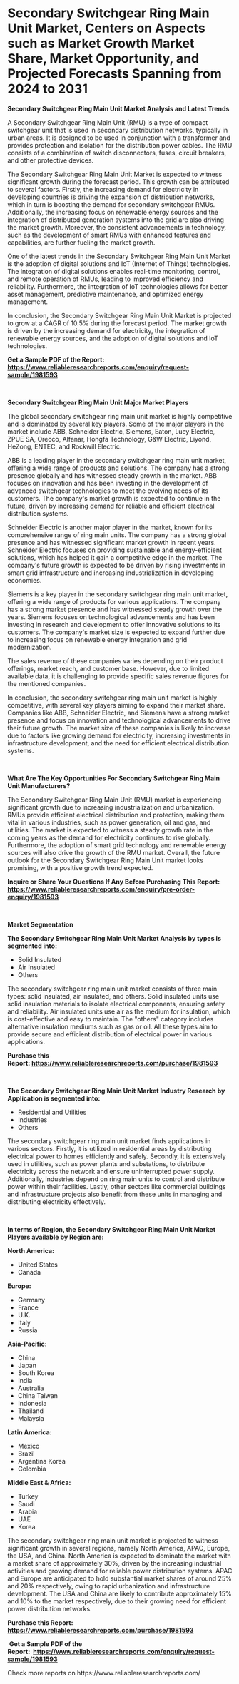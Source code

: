 <p><h1>Secondary Switchgear Ring Main Unit Market, Centers on Aspects such as Market Growth Market Share, Market Opportunity, and Projected Forecasts Spanning from 2024 to 2031</h1></p><p><strong>Secondary Switchgear Ring Main Unit Market Analysis and Latest Trends</strong></p>
<p><p>A Secondary Switchgear Ring Main Unit (RMU) is a type of compact switchgear unit that is used in secondary distribution networks, typically in urban areas. It is designed to be used in conjunction with a transformer and provides protection and isolation for the distribution power cables. The RMU consists of a combination of switch disconnectors, fuses, circuit breakers, and other protective devices.</p><p>The Secondary Switchgear Ring Main Unit Market is expected to witness significant growth during the forecast period. This growth can be attributed to several factors. Firstly, the increasing demand for electricity in developing countries is driving the expansion of distribution networks, which in turn is boosting the demand for secondary switchgear RMUs. Additionally, the increasing focus on renewable energy sources and the integration of distributed generation systems into the grid are also driving the market growth. Moreover, the consistent advancements in technology, such as the development of smart RMUs with enhanced features and capabilities, are further fueling the market growth.</p><p>One of the latest trends in the Secondary Switchgear Ring Main Unit Market is the adoption of digital solutions and IoT (Internet of Things) technologies. The integration of digital solutions enables real-time monitoring, control, and remote operation of RMUs, leading to improved efficiency and reliability. Furthermore, the integration of IoT technologies allows for better asset management, predictive maintenance, and optimized energy management.</p><p>In conclusion, the Secondary Switchgear Ring Main Unit Market is projected to grow at a CAGR of 10.5% during the forecast period. The market growth is driven by the increasing demand for electricity, the integration of renewable energy sources, and the adoption of digital solutions and IoT technologies.</p></p>
<p><strong>Get a Sample PDF of the Report:&nbsp; <a href="https://www.reliableresearchreports.com/enquiry/request-sample/1981593">https://www.reliableresearchreports.com/enquiry/request-sample/1981593</a></strong></p>
<p>&nbsp;</p>
<p><strong>Secondary Switchgear Ring Main Unit Major Market Players</strong></p>
<p><p>The global secondary switchgear ring main unit market is highly competitive and is dominated by several key players. Some of the major players in the market include ABB, Schneider Electric, Siemens, Eaton, Lucy Electric, ZPUE SA, Orecco, Alfanar, Hongfa Technology, G&W Electric, Liyond, HeZong, ENTEC, and Rockwill Electric.</p><p>ABB is a leading player in the secondary switchgear ring main unit market, offering a wide range of products and solutions. The company has a strong presence globally and has witnessed steady growth in the market. ABB focuses on innovation and has been investing in the development of advanced switchgear technologies to meet the evolving needs of its customers. The company's market growth is expected to continue in the future, driven by increasing demand for reliable and efficient electrical distribution systems.</p><p>Schneider Electric is another major player in the market, known for its comprehensive range of ring main units. The company has a strong global presence and has witnessed significant market growth in recent years. Schneider Electric focuses on providing sustainable and energy-efficient solutions, which has helped it gain a competitive edge in the market. The company's future growth is expected to be driven by rising investments in smart grid infrastructure and increasing industrialization in developing economies.</p><p>Siemens is a key player in the secondary switchgear ring main unit market, offering a wide range of products for various applications. The company has a strong market presence and has witnessed steady growth over the years. Siemens focuses on technological advancements and has been investing in research and development to offer innovative solutions to its customers. The company's market size is expected to expand further due to increasing focus on renewable energy integration and grid modernization.</p><p>The sales revenue of these companies varies depending on their product offerings, market reach, and customer base. However, due to limited available data, it is challenging to provide specific sales revenue figures for the mentioned companies.</p><p>In conclusion, the secondary switchgear ring main unit market is highly competitive, with several key players aiming to expand their market share. Companies like ABB, Schneider Electric, and Siemens have a strong market presence and focus on innovation and technological advancements to drive their future growth. The market size of these companies is likely to increase due to factors like growing demand for electricity, increasing investments in infrastructure development, and the need for efficient electrical distribution systems.</p></p>
<p>&nbsp;</p>
<p><strong>What Are The Key Opportunities For Secondary Switchgear Ring Main Unit Manufacturers?</strong></p>
<p><p>The Secondary Switchgear Ring Main Unit (RMU) market is experiencing significant growth due to increasing industrialization and urbanization. RMUs provide efficient electrical distribution and protection, making them vital in various industries, such as power generation, oil and gas, and utilities. The market is expected to witness a steady growth rate in the coming years as the demand for electricity continues to rise globally. Furthermore, the adoption of smart grid technology and renewable energy sources will also drive the growth of the RMU market. Overall, the future outlook for the Secondary Switchgear Ring Main Unit market looks promising, with a positive growth trend expected.</p></p>
<p><strong>Inquire or Share Your Questions If Any Before Purchasing This Report: <a href="https://www.reliableresearchreports.com/enquiry/pre-order-enquiry/1981593">https://www.reliableresearchreports.com/enquiry/pre-order-enquiry/1981593</a></strong></p>
<p>&nbsp;</p>
<p><strong>Market Segmentation</strong></p>
<p><strong>The Secondary Switchgear Ring Main Unit Market Analysis by types is segmented into:</strong></p>
<p><ul><li>Solid Insulated</li><li>Air Insulated</li><li>Others</li></ul></p>
<p><p>The secondary switchgear ring main unit market consists of three main types: solid insulated, air insulated, and others. Solid insulated units use solid insulation materials to isolate electrical components, ensuring safety and reliability. Air insulated units use air as the medium for insulation, which is cost-effective and easy to maintain. The "others" category includes alternative insulation mediums such as gas or oil. All these types aim to provide secure and efficient distribution of electrical power in various applications.</p></p>
<p><strong>Purchase this Report:&nbsp;<a href="https://www.reliableresearchreports.com/purchase/1981593">https://www.reliableresearchreports.com/purchase/1981593</a></strong></p>
<p>&nbsp;</p>
<p><strong>The Secondary Switchgear Ring Main Unit Market Industry Research by Application is segmented into:</strong></p>
<p><ul><li>Residential and Utilities</li><li>Industries</li><li>Others</li></ul></p>
<p><p>The secondary switchgear ring main unit market finds applications in various sectors. Firstly, it is utilized in residential areas by distributing electrical power to homes efficiently and safely. Secondly, it is extensively used in utilities, such as power plants and substations, to distribute electricity across the network and ensure uninterrupted power supply. Additionally, industries depend on ring main units to control and distribute power within their facilities. Lastly, other sectors like commercial buildings and infrastructure projects also benefit from these units in managing and distributing electricity effectively.</p></p>
<p>&nbsp;</p>
<p><strong>In terms of Region, the Secondary Switchgear Ring Main Unit Market Players available by Region are:</strong></p>
<p>
    <p> <strong> North America: </strong>
        <ul>
            <li>United States</li>
            <li>Canada</li>
        </ul>
        </p> 
    <p> <strong> Europe: </strong>
        <ul>
            <li>Germany</li>
            <li>France</li>
            <li>U.K.</li>
            <li>Italy</li>
            <li>Russia</li>
        </ul>
        </p> 
    <p> <strong> Asia-Pacific: </strong>
        <ul>
            <li>China</li>
            <li>Japan</li>
            <li>South Korea</li>
            <li>India</li>
            <li>Australia</li>
            <li>China Taiwan</li>
            <li>Indonesia</li>
            <li>Thailand</li>
            <li>Malaysia</li>
        </ul>
        </p> 
    <p> <strong> Latin America: </strong>
        <ul>
            <li>Mexico</li>
            <li>Brazil</li>
            <li>Argentina Korea</li>
            <li>Colombia</li>
        </ul>
        </p> 
    <p> <strong> Middle East & Africa: </strong>
        <ul>
            <li>Turkey</li>
            <li>Saudi</li>
            <li>Arabia</li>
            <li>UAE</li>
            <li>Korea</li>
        </ul>
    </p>
    </p>
<p><p>The secondary switchgear ring main unit market is projected to witness significant growth in several regions, namely North America, APAC, Europe, the USA, and China. North America is expected to dominate the market with a market share of approximately 30%, driven by the increasing industrial activities and growing demand for reliable power distribution systems. APAC and Europe are anticipated to hold substantial market shares of around 25% and 20% respectively, owing to rapid urbanization and infrastructure development. The USA and China are likely to contribute approximately 15% and 10% to the market respectively, due to their growing need for efficient power distribution networks.</p></p>
<p><strong>Purchase this Report: <a href="https://www.reliableresearchreports.com/purchase/1981593">https://www.reliableresearchreports.com/purchase/1981593</a></strong></p>
<p>&nbsp;<strong>Get a Sample PDF of the Report:&nbsp;&nbsp;<a href="https://www.reliableresearchreports.com/enquiry/request-sample/1981593">https://www.reliableresearchreports.com/enquiry/request-sample/1981593</a></strong></p>
<p><strong></strong></p>
<p>Check more reports on https://www.reliableresearchreports.com/</p>